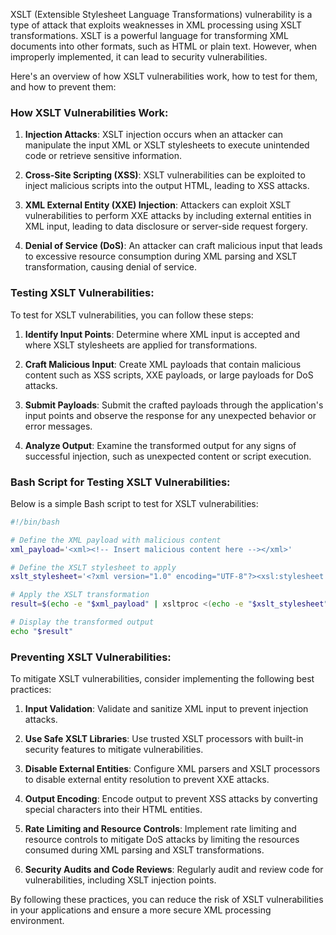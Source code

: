 XSLT (Extensible Stylesheet Language Transformations) vulnerability is a type of attack that exploits weaknesses in XML processing using XSLT transformations. XSLT is a powerful language for transforming XML documents into other formats, such as HTML or plain text. However, when improperly implemented, it can lead to security vulnerabilities.

Here's an overview of how XSLT vulnerabilities work, how to test for them, and how to prevent them:

### How XSLT Vulnerabilities Work:

1. **Injection Attacks**: XSLT injection occurs when an attacker can manipulate the input XML or XSLT stylesheets to execute unintended code or retrieve sensitive information.

2. **Cross-Site Scripting (XSS)**: XSLT vulnerabilities can be exploited to inject malicious scripts into the output HTML, leading to XSS attacks.

3. **XML External Entity (XXE) Injection**: Attackers can exploit XSLT vulnerabilities to perform XXE attacks by including external entities in XML input, leading to data disclosure or server-side request forgery.

4. **Denial of Service (DoS)**: An attacker can craft malicious input that leads to excessive resource consumption during XML parsing and XSLT transformation, causing denial of service.

### Testing XSLT Vulnerabilities:

To test for XSLT vulnerabilities, you can follow these steps:

1. **Identify Input Points**: Determine where XML input is accepted and where XSLT stylesheets are applied for transformations.

2. **Craft Malicious Input**: Create XML payloads that contain malicious content such as XSS scripts, XXE payloads, or large payloads for DoS attacks.

3. **Submit Payloads**: Submit the crafted payloads through the application's input points and observe the response for any unexpected behavior or error messages.

4. **Analyze Output**: Examine the transformed output for any signs of successful injection, such as unexpected content or script execution.

### Bash Script for Testing XSLT Vulnerabilities:

Below is a simple Bash script to test for XSLT vulnerabilities:

```bash
#!/bin/bash

# Define the XML payload with malicious content
xml_payload='<xml><!-- Insert malicious content here --></xml>'

# Define the XSLT stylesheet to apply
xslt_stylesheet='<?xml version="1.0" encoding="UTF-8"?><xsl:stylesheet version="1.0" xmlns:xsl="http://www.w3.org/1999/XSL/Transform"><xsl:template match="/"><html><body><h1>XSLT Vulnerability Test</h1><xsl:copy-of select="."/></body></html></xsl:template></xsl:stylesheet>'

# Apply the XSLT transformation
result=$(echo -e "$xml_payload" | xsltproc <(echo -e "$xslt_stylesheet") -)

# Display the transformed output
echo "$result"
```

### Preventing XSLT Vulnerabilities:

To mitigate XSLT vulnerabilities, consider implementing the following best practices:

1. **Input Validation**: Validate and sanitize XML input to prevent injection attacks.

2. **Use Safe XSLT Libraries**: Use trusted XSLT processors with built-in security features to mitigate vulnerabilities.

3. **Disable External Entities**: Configure XML parsers and XSLT processors to disable external entity resolution to prevent XXE attacks.

4. **Output Encoding**: Encode output to prevent XSS attacks by converting special characters into their HTML entities.

5. **Rate Limiting and Resource Controls**: Implement rate limiting and resource controls to mitigate DoS attacks by limiting the resources consumed during XML parsing and XSLT transformations.

6. **Security Audits and Code Reviews**: Regularly audit and review code for vulnerabilities, including XSLT injection points.

By following these practices, you can reduce the risk of XSLT vulnerabilities in your applications and ensure a more secure XML processing environment.
